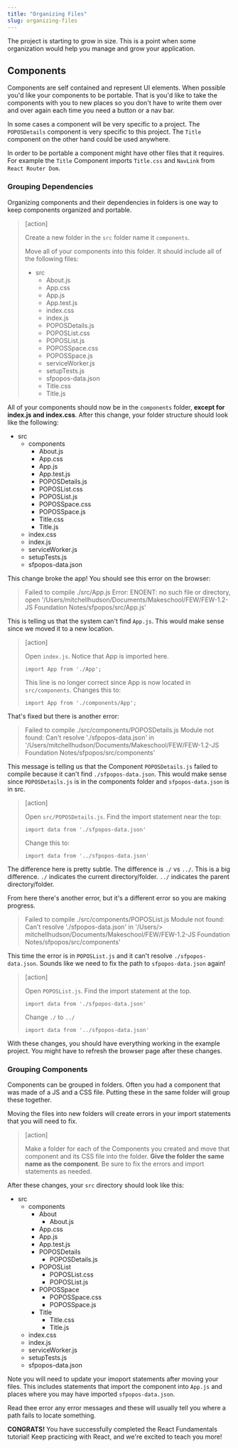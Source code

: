 ```yaml
---
title: "Organizing Files"
slug: organizing-files
---
```


The project is starting to grow in size. This is a point when some organization would help you manage and grow your application.

## Components

Components are self contained and represent UI elements. When possible you'd like your components to be portable. That is you'd like to take the components with you to new places so you don't have to write them over and over again each time you need a button or a nav bar.

In some cases a component will be very specific to a project. The `POPOSDetails` component is very specific to this project. The `Title` component on the other hand could be used anywhere.

In order to be portable a component might have other files that it requires. For example the `Title` Component imports `Title.css` and `NavLink` from `React Router Dom`.

### Grouping Dependencies

Organizing components and their dependencies in folders is one way to keep components organized and portable.

> [action]
>
> Create a new folder in the `src` folder name it `components`.
>
> Move all of your components into this folder. It should include all of the following files:
>
> - src
>   - About.js
>   - App.css
>   - App.js
>   - App.test.js
>   - index.css
>   - index.js
>   - POPOSDetails.js
>   - POPOSList.css
>   - POPOSList.js
>   - POPOSSpace.css
>   - POPOSSpace.js
>   - serviceWorker.js
>   - setupTests.js
>   - sfpopos-data.json
>   - Title.css
>   - Title.js

All of your components should now be in the `components` folder, **except for index.js and index.css**. After this change, your folder structure should look like the following:

- src
  - components
    - About.js
    - App.css
    - App.js
    - App.test.js
    - POPOSDetails.js
    - POPOSList.css
    - POPOSList.js
    - POPOSSpace.css
    - POPOSSpace.js
    - Title.css
    - Title.js
  - index.css
  - index.js
  - serviceWorker.js
  - setupTests.js
  - sfpopos-data.json

This change broke the app! You should see this error on the browser:

> Failed to compile
> ./src/App.js
> Error: ENOENT: no such file or directory, open '/Users/mitchellhudson/Documents/Makeschool/FEW/FEW-1.2-JS Foundation Notes/sfpopos/src/App.js'

This is telling us that the system can't find `App.js`. This would make sense since we moved it to a new location.

> [action]
>
> Open `index.js`. Notice that App is imported here.
>
> `import App from './App';`
>
> This line is no longer correct since App is now located in `src/components`. Changes this to:
>
> `import App from './components/App';`

That's fixed but there is another error:

> Failed to compile
> ./src/components/POPOSDetails.js
> Module not found: Can't resolve './sfpopos-data.json' in '/Users/mitchellhudson/Documents/Makeschool/FEW/FEW-1.2-JS Foundation Notes/sfpopos/src/components'

This message is telling us that the Component `POPOSDetails.js` failed to compile because it can't find `./sfpopos-data.json`. This would make sense since `POPOSDetails.js` is in the components folder and `sfpopos-data.json` is in src.

> [action]
>
> Open `src/POPOSDetails.js`. Find the import statement near the top:
>
> `import data from './sfpopos-data.json'`
>
> Change this to:
>
> `import data from '../sfpopos-data.json'`

The difference here is pretty subtle. The difference is `./` vs `../`. This is a big difference. `./` indicates the current directory/folder. `../` indicates the parent directory/folder.

From here there's another error, but it's a different error so you are making progress.

> Failed to compile
> ./src/components/POPOSList.js
> Module not found: Can't resolve './sfpopos-data.json' in '/Users/> mitchellhudson/Documents/Makeschool/FEW/FEW-1.2-JS Foundation Notes/sfpopos/src/components'

This time the error is in `POPOSList.js` and it can't resolve `./sfpopos-data.json`. Sounds like we need to fix the path to `sfpopos-data.json` again!

> [action]
>
> Open `POPOSList.js`. Find the import statement at the top.
>
> `import data from './sfpopos-data.json'`
>
> Change `./` to `../`
>
> `import data from '../sfpopos-data.json'`

With these changes, you should have everything working in the example project. You might have to refresh the browser page after these changes. 

### Grouping Components

Components can be grouped in folders. Often you had a component that was made of a JS and a CSS file. Putting these in the same folder will group these together.

Moving the files into new folders will create errors in your import statements that you will need to fix.

> [action]
>
> Make a folder for each of the Components you created and move that component and its CSS file into the folder. **Give the folder the same name as the component**. Be sure to fix the errors and import statements as needed.

After these changes, your `src` directory should look like this:

- src
  - components
    - About
      - About.js
    - App.css
    - App.js
    - App.test.js
    - POPOSDetails
      - POPOSDetails.js
    - POPOSList
      - POPOSList.css
      - POPOSList.js
    - POPOSSpace
      - POPOSSpace.css
      - POPOSSpace.js
    - Title
      - Title.css
      - Title.js
  - index.css
  - index.js
  - serviceWorker.js
  - setupTests.js
  - sfpopos-data.json

Note you will need to update your imoport statements after moving your files. This includes statements that import the component into `App.js` and places where you may have imported `sfpopos-data.json`. 

Read thee error any error messages and these will usually tell you where a path fails to locate something. 

**CONGRATS!** You have successfully completed the React Fundamentals tutorial! Keep practicing with React, and we're excited to teach you more!

